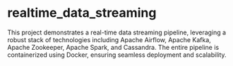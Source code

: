 # realtime_data_streaming
This project demonstrates a real-time data streaming pipeline, leveraging a robust stack of technologies including Apache Airflow, Apache Kafka, Apache Zookeeper, Apache Spark, and Cassandra. The entire pipeline is containerized using Docker, ensuring seamless deployment and scalability.
